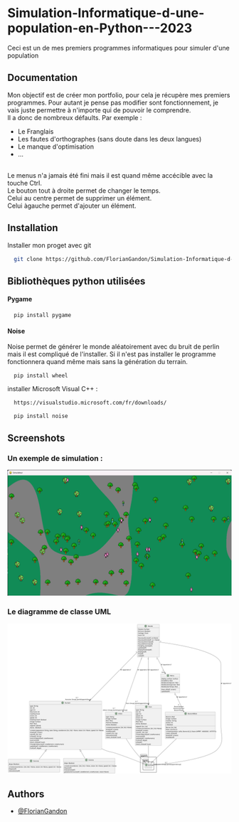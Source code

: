# Simulation-Informatique-d-une-population-en-Python---2023
Ceci est un de mes premiers programmes informatiques pour simuler d'une population

## Documentation
Mon objectif est de créer mon portfolio, pour cela je récupère mes premiers programmes.
Pour autant je pense pas modifier sont fonctionnement, je vais juste permettre à n'importe qui de pouvoir le comprendre.
<br/>
Il a donc de nombreux défaults.
Par exemple :
* Le Franglais
* Les fautes d'orthographes (sans doute dans les deux langues) 
* Le manque d'optimisation
* ...

<br/>
Le menus n'a jamais été fini mais il est quand même accécible avec la touche Ctrl.
<br/>
Le bouton tout à droite permet de changer le temps.
<br/>
Celui au centre permet de supprimer un élément.
<br/>
Celui àgauche permet d'ajouter un élément.

## Installation

Installer mon proget avec git

```bash
  git clone https://github.com/FlorianGandon/Simulation-Informatique-d-une-population-en-Python---2023.git
```
## Bibliothèques python utilisées

#### Pygame

```http
  pip install pygame
```

#### Noise

Noise permet de générer le monde aléatoirement avec du bruit de perlin mais il est compliqué de l'installer. Si il n'est pas installer le programme fonctionnera quand même mais sans la génération du terrain.

```http
  pip install wheel
```
installer Microsoft Visual C++ :
```http
  https://visualstudio.microsoft.com/fr/downloads/
```
```http
  pip install noise
```
## Screenshots

### Un exemple de simulation : 
<img src="portfolio/Exemple.png">

### Le diagramme de classe UML
<img src="portfolio/explication.svg">

## Authors

- [@FlorianGandon](https://github.com/FlorianGandon)

